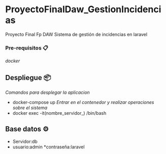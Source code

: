 # ProyectoFinalDaw_GestionIncidencias
Proyecto Final Fp DAW
Sistema de gestión de incidencias en laravel
### Pre-requisitos 📋
_docker_

## Despliegue 📦

_Comandos para desplegar la aplicacion_
* docker-compose up
_Entrar en el contenedor y realizar operaciones sobre el sistema_
* docker exec -it(nombre_servidor_) /bin/bash

## Base datos ⚙️
* Servidor:db
* usuario:admin
*contraseña:laravel
